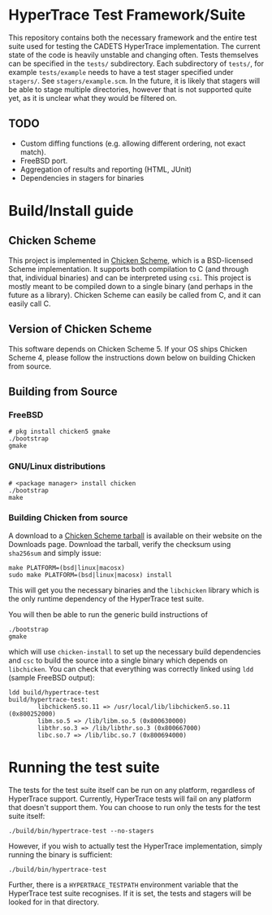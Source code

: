 # HyperTrace Test Framework/Suite

This repository contains both the necessary framework and the entire test suite
used for testing the CADETS HyperTrace implementation. The current state of the
code is heavily unstable and changing often. Tests themselves can be specified
in the `tests/` subdirectory. Each subdirectory of `tests/`, for example
`tests/example` needs to have a test stager specified under `stagers/`. See
`stagers/example.scm`. In the future, it is likely that stagers will be able
to stage multiple directories, however that is not supported quite yet, as it
is unclear what they would be filtered on.

## TODO

* Custom diffing functions (e.g. allowing different ordering, not exact match).
* FreeBSD port.
* Aggregation of results and reporting (HTML, JUnit)
* Dependencies in stagers for binaries

# Build/Install guide

## Chicken Scheme

This project is implemented in [Chicken Scheme](http://www.call-cc.org/), which
is a BSD-licensed Scheme implementation. It supports both compilation to C (and
through that, individual binaries) and can be interpreted using `csi`. This
project is mostly meant to be compiled down to a single binary (and perhaps in
the future as a library). Chicken Scheme can easily be called from C, and it can
easily call C.

## Version of Chicken Scheme

This software depends on Chicken Scheme 5. If your OS ships Chicken Scheme 4,
please follow the instructions down below on building Chicken from source.

## Building from Source

### FreeBSD

```
# pkg install chicken5 gmake
./bootstrap
gmake
```

### GNU/Linux distributions

```
# <package manager> install chicken
./bootstrap
make
```

### Building Chicken from source

A download to a [Chicken Scheme tarball](http://code.call-cc.org/) is available
on their website on the Downloads page. Download the tarball, verify the
checksum using `sha256sum` and simply issue:

```
make PLATFORM=(bsd|linux|macosx)
sudo make PLATFORM=(bsd|linux|macosx) install
```

This will get you the necessary binaries and the `libchicken` library which is
the only runtime dependency of the HyperTrace test suite.

You will then be able to run the generic build instructions of

```
./bootstrap
gmake
```

which will use `chicken-install` to set up the necessary build dependencies and
`csc` to build the source into a single binary which depends on `libchicken`.
You can check that everything was correctly linked using `ldd` (sample FreeBSD
output):

```
ldd build/hypertrace-test 
build/hypertrace-test:
        libchicken5.so.11 => /usr/local/lib/libchicken5.so.11 (0x800252000)
        libm.so.5 => /lib/libm.so.5 (0x800630000)
        libthr.so.3 => /lib/libthr.so.3 (0x800667000)
        libc.so.7 => /lib/libc.so.7 (0x800694000)
```

# Running the test suite

The tests for the test suite itself can be run on any platform, regardless of
HyperTrace support. Currently, HyperTrace tests will fail on any platform that
doesn't support them. You can choose to run only the tests for the test suite
itself:

```
./build/bin/hypertrace-test --no-stagers
```

However, if you wish to actually test the HyperTrace implementation, simply
running the binary is sufficient:

```
./build/bin/hypertrace-test
```

Further, there is a `HYPERTRACE_TESTPATH` environment variable that the
HyperTrace test suite recognises. If it is set, the tests and stagers will be
looked for in that directory.